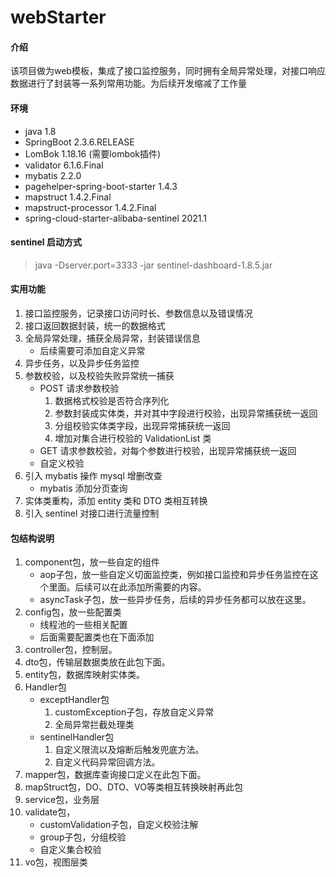 # webStarter

#### 介绍
该项目做为web模板，集成了接口监控服务，同时拥有全局异常处理，对接口响应数据进行了封装等一系列常用功能。为后续开发缩减了工作量

#### 环境

- java 1.8
- SpringBoot 2.3.6.RELEASE
- LomBok 1.18.16 (需要lombok插件)
- validator 6.1.6.Final
- mybatis 2.2.0
- pagehelper-spring-boot-starter 1.4.3
- mapstruct 1.4.2.Final
- mapstruct-processor 1.4.2.Final
- spring-cloud-starter-alibaba-sentinel 2021.1

#### sentinel 启动方式
 > java -Dserver.port=3333 -jar sentinel-dashboard-1.8.5.jar

#### 实用功能

1. 接口监控服务，记录接口访问时长、参数信息以及错误情况
2. 接口返回数据封装，统一的数据格式
3. 全局异常处理，捕获全局异常，封装错误信息
   - 后续需要可添加自定义异常
4. 异步任务，以及异步任务监控
5. 参数校验，以及校验失败异常统一捕获
   - POST 请求参数校验
     1. 数据格式校验是否符合序列化
     2. 参数封装成实体类，并对其中字段进行校验，出现异常捕获统一返回
     3. 分组校验实体类字段，出现异常捕获统一返回
     4. 增加对集合进行校验的 ValidationList 类
   - GET 请求参数校验，对每个参数进行校验，出现异常捕获统一返回
   - 自定义校验
6. 引入 mybatis 操作 mysql 增删改查
   - mybatis 添加分页查询
7. 实体类重构，添加 entity 类和 DTO 类相互转换
8. 引入 sentinel 对接口进行流量控制

#### 包结构说明

1. component包，放一些自定的组件
    - aop子包，放一些自定义切面监控类，例如接口监控和异步任务监控在这个里面。后续可以在此添加所需要的内容。
    - asyncTask子包，放一些异步任务，后续的异步任务都可以放在这里。
2. config包，放一些配置类
    - 线程池的一些相关配置
    - 后面需要配置类也在下面添加
3. controller包，控制层。
4. dto包，传输层数据类放在此包下面。
5. entity包，数据库映射实体类。
6. Handler包
    - exceptHandler包
      1. customException子包，存放自定义异常
      2. 全局异常拦截处理类
    - sentinelHandler包
      1. 自定义限流以及熔断后触发兜底方法。
      2. 自定义代码异常回调方法。
7. mapper包，数据库查询接口定义在此包下面。
8. mapStruct包，DO、DTO、VO等类相互转换映射再此包
9. service包，业务层
10. validate包，
    - customValidation子包，自定义校验注解
    - group子包，分组校验
    - 自定义集合校验
11. vo包，视图层类